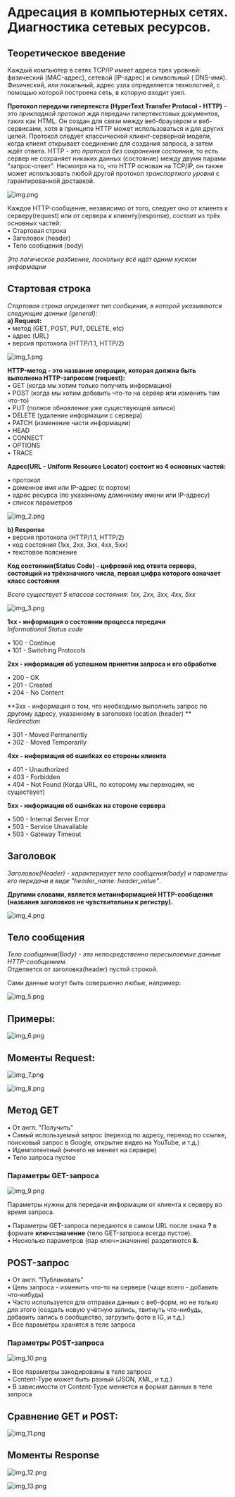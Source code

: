# Адресация в компьютерных сетях. Диагностика сетевых ресурсов.

## Теоретическое введение

Каждый компьютер в сетях TCP/IP имеет адреса трех уровней: физический (MAC-адрес), сетевой (IP-адрес) и символьный (
DNS-имя).
Физический, или локальный, адрес узла определяется технологией, с помощью которой построена сеть, в которую входит узел.

**Протокол передачи гипертекста (HyperText Transfer Protocol - HTTP)** - это *прикладной протокол* ждя передачи
гипертекстовых документов, таких как HTML. Он создан для связи между веб-браузером и веб-сервисами, хотя в принципе HTTP
может использоваться и для других целей. Протокол следует классической клиент-серверной модели, когда клиент открывает
соединение для создания запроса, а затем ждёт ответа. HTTP - это *протокол без сохранения состояния*, то есть сервер
не сохраняет никаких данных (состояние) между двумя парами "запрос-ответ". Несмотря на то, что HTTP основан на TCP/IP,
он также может использовать любой другой протокол *транспортного уровня* с гарантированной доставкой.

![img.png](static/img.png)

Каждое HTTP-сообщение, независимо от того, следует оно от клиента к серверу(request) или от сервера к клиенту(response),
состоит из трёх основных частей: <br/>
• Стартовая строка <br/>
• Заголовок (header) <br/>
• Тело сообщения (body) <br/>

*Это логическое разбиение, поскольку всё идёт одним куском информации*

## Стартовая строка

*Стартовая строка определяет тип сообщения, в которой указываются следующие данные (general):* <br/>
**a) Request:** <br/>
• метод (GET, POST, PUT, DELETE, etc) <br/>
• адрес (URL) <br/>
• версия протокола (HTTP/1.1, HTTP/2)

![img_1.png](static/img_1.png)

**HTTP-метод - это название операции, которая должна быть выполнена HTTP-запросом (request):** <br/>
• GET (когда мы хотим только получить информацию) <br/>
• POST (когда мы хотим добавить что-то на сервер или изменить там что-то) <br/>
• PUT (полное обновление уже существующей записи) <br/>
• DELETE (удаление информации с сервера) <br/>
• PATCH (изменение части информации) <br/>
• HEAD <br/>
• CONNECT <br/>
• OPTIONS <br/>
• TRACE <br/>

**Адрес(URL - Uniform Resource Locator) состоит из 4 основных частей:**

• протокол <br/>
• доменное имя или IP-адрес (с портом) <br/>
• адрес ресурса (по указанному доменному имени или IP-адресу) <br/>
• список параметров

![img_2.png](static/img_2.png)

**b) Response** <br/>
• версия протокола (HTTP/1.1, HTTP/2) <br/>
• код состояния (1xx, 2xx, 3xx, 4xx, 5xx) <br/>
• текстовое пояснение <br/>

**Код состояния(Status Code) - цифровой код ответа сервера, состоящий из трёхзначного числа, первая цифра которого
означает класс состояния**

*Всего существует 5 классов состояния: 1xx, 2xx, 3xx, 4xx, 5xx*

![img_3.png](static/img_3.png)

**1xx - информация о состоянии процесса передачи** <br/>
*Informational Status code* <br/>

• 100 - Continue <br/>
• 101 - Switching Protocols <br/>

**2xx - информация об успешном принятии запроса и его обработке**

• 200 - OK <br/>
• 201 - Created <br/>
• 204 - No Content <br/>

**3xx - информация о том, что необходимо выполнить запрос по другому адресу, указанному в заголовке location (header)
** <br/>
*Redirection*

• 301 - Moved Permanently <br/>
• 302 - Moved Temporarily <br/>

**4xx - информация об ошибках со стороны клиента**

• 401 - Unauthorized <br/>
• 403 - Forbidden <br/>
• 404 - Not Found (Когда URL, по которому мы переходим, не существует) <br/>

**5xx - информация об ошибках на стороне сервера**

• 500 - Internal Server Error <br/>
• 503 - Service Unavailable <br/>
• 503 - Gateway Timeout <br/>

## Заголовок

*Заголовок(Header) - характеризует тело сообщения(body) и параметры его передачи в виде "header_name:
header_value"*. <br/>

**Другими словами, является метаинформацией HTTP-сообщения (названия заголовков не чувствительны к регистру).**

![img_4.png](static/img_4.png)

## Тело сообщения

*Тело сообщения(Body) - это непосредственно пересылаемые данные HTTP-сообщением.* <br/>
Отделяется от заголовка(header) пустой строкой.

Сами данные могут быть совершенно любые, например:

![img_5.png](static/img_5.png)

## Примеры:

![img_6.png](static/img_6.png)

## Моменты Request:

![img_7.png](static/img_7.png)

![img_8.png](static/img_8.png)

## Метод GET

• От англ. "Получить" <br/>
• Самый используемый запрос (переход по адресу, переход по ссылке, поисковый запрос в Google, открытие видео на YouTube,
и т.д.) <br/>
• Идемпотентный (ничего не меняет на сервере) <br/>
• Тело запроса пустое <br/>

### Параметры GET-запроса

![img_9.png](static/img_9.png)

Параметры нужны для передачи информации от клиента к серверу во время запроса.

• Параметры GET-запроса передаются в самом URL после знака **?** в формате **ключ=значение** (тело GET-запроса всегда
пустое). <br/>
• Несколько параметров (пар ключ=значение) разделяются **&**.

## POST-запрос

• От англ. "Публиковать" <br/>
• Цель запроса - изменить что-то на сервере (чаще всего - добавить что-нибудь) <br/>
• Часто используется для отправки данных с веб-форм, но не только для этого (создать новую учётную запись, твитнуть
что-нибудь, добавить запись в сообщество, загрузить фото в IG, и т.д.) <br/>
• Все параметры хранятся в теле запроса

### Параметры POST-запроса

![img_10.png](static/img_10.png)

• Все параметры закодированы в теле запроса <br/>
• Content-Type может быть разный (JSON, XML, и т.д.) <br/>
• В зависимости от Content-Type меняется и формат данных в теле запроса

## Сравнение GET и POST:

![img_11.png](static/img_11.png)

## Моменты Response

![img_12.png](static/img_12.png)

![img_13.png](static/img_13.png)